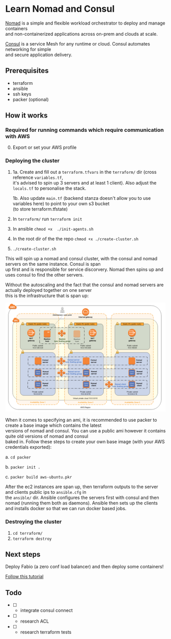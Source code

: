 # Learn Nomad and Consul

[Nomad](https://www.nomadproject.io/) is a simple and flexible workload orchestrator to deploy and manage containers \
and non-containerized applications across on-prem and clouds at scale.

[Consul](https://www.consul.io/) is a service Mesh for any runtime or cloud. Consul automates networking for simple \
and secure application delivery.

## Prerequisites

- terraform
- ansible
- ssh keys
- packer (optional)

## How it works

### Required for running commands which require communication with AWS

0. Export or set your AWS profile

### Deploying the cluster

1. 
      1a. Create and fill out a `terraform.tfvars` in the `terraform/` dir (cross reference `variables.tf`, \
          it's advised to spin up 3 servers and at least 1 client). Also adjust the `locals.tf` to personalise the stack.

      1b. Also update `main.tf` (backend stanza doesn't allow you to use variables here) to point to your own s3 bucket \
          (to store terraform.tfstate)

2. In `terraform/` run `terraform init`

3. In ansible `chmod +x  ./init-agents.sh`

4. In the root dir of the the repo `chmod +x ./create-cluster.sh`

5. `./create-cluster.sh`

This will spin up a nomad and consul cluster, with the consul and nomad servers on the same instance. Consul is span \
up first and is responsible for service discorvery. Nomad then spins up and uses consul to find the other servers.

Without the autoscaling and the fact that the consul and nomad servers are actually deployed together on one server \
this is the infrastructure that is span up:

![nomad cluster infrastructure diagram](./assets/hashicorp-nomad-on-aws-architecture.1ac0036760cf893469567a74feb905adb6082a86.png)

When it comes to specifying an ami, it is recommended to use packer to create a base image which contains the latest \
versions of nomad and consul. You can use a public ami however it contains quite old versions of nomad and consul \
baked in. Follow these steps to create your own base image (with your AWS credentials exported):

a. `cd packer`

b. `packer init .`

c. `packer build aws-ubuntu.pkr`

After the ec2 instances are span up, then terraform outputs to the server and clients public ips to `ansible.cfg` in \
the `ansible/` dir. Ansible configures the servers first with consul and then nomad (running them both as daemons).
Ansible then sets up the clients and installs docker so that we can run docker based jobs.

### Destroying the cluster

1. `cd terraform/`
2. `terraform destroy`

## Next steps

Deploy Fabio (a zero conf load balancer) and then deploy some containers! 

[Follow this tutorial](https://learn.hashicorp.com/tutorials/nomad/load-balancing-fabio?in=nomad/load-balancing)

## Todo

- [  ] - integrate consul connect
- [  ] - research ACL
- [  ] - research terraform tests

